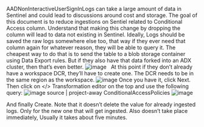 AADNonInteractiveUserSignInLogs can take a large amount of data in Sentinel and could lead to discussions around cost and storage. The goal of this document is to reduce ingestions on Sentiel related to Conditional Access column.
Understand that making this change by dropping the column will lead to data not existing in Sentinel. Ideally, Logs should be saved the raw logs somewhere else too, that way if they ever need that column again for whatever reason, they will be able to query it. The cheapest way to do that is to send the table to a blob storage container using Data Export rules. But if they also have that data forked into an ADX cluster, then that’s even better.
![image](https://github.com/MSJosh/documentation/assets/120500937/4e5f7159-91a0-4b24-b3d6-96553903676a)
 
At this point if they don’t already have a workspace DCR, they’ll have to create one. The DCR needs to be in the same region as the workspace.
![image](https://github.com/MSJosh/documentation/assets/120500937/2e1291da-8eca-47ff-b8c2-b8d1024d8f2e)
Once you have it, click Next. Then click on </> Transformation editor on the top and use the following query:
![image](https://github.com/MSJosh/documentation/assets/120500937/c18da45c-a386-4353-9733-6ca6adb877f4)
source
| project-away ConditionalAccessPolicies
![image](https://github.com/MSJosh/documentation/assets/120500937/25286902-2cb9-475b-b74d-bf1679cabd2b)

And finally Create.
Note that it doesn’t delete the value for already ingested logs. Only for the new one that will get ingested. Also doesn’t take place immediately, Usually it takes about five minutes.
